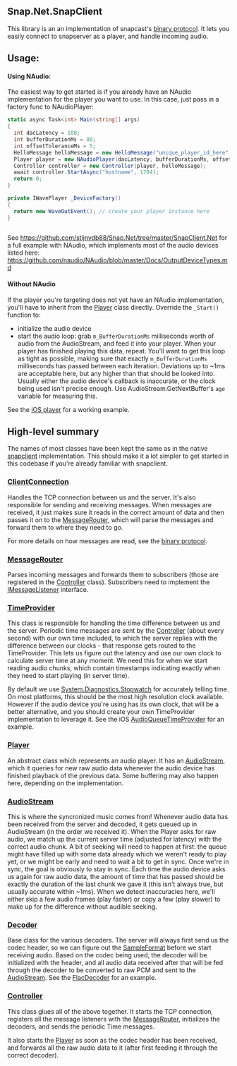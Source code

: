 ## Snap.Net.SnapClient ##

This library is an an implementation of snapcast's [binary protocol](https://github.com/badaix/snapcast/blob/master/doc/binary_protocol.md).
It lets you easily connect to snapserver as a player, and handle incoming audio.

## Usage: ##

#### Using NAudio: ####

The easiest way to get started is if you already have an NAudio implementation for the player you want to use. In this case, just pass in a factory func to NAudioPlayer:
```csharp
static async Task<int> Main(string[] args)
{
  int dacLatency = 100;
  int bufferDurationMs = 80;
  int offsetToleranceMs = 5;
  HelloMessage helloMessage = new HelloMessage("unique_player_id_here", "OS version here");
  Player player = new NAudioPlayer(dacLatency, bufferDurationMs, offsetToleranceMs, _DeviceFactory);
  Controller controller = new Controller(player, helloMessage);
  await controller.StartAsync("hostname", 1704);
  return 0;
}

private IWavePlayer _DeviceFactory()
{
  return new WaveOutEvent(); // create your player instance here
}
 
```
See https://github.com/stijnvdb88/Snap.Net/tree/master/SnapClient.Net for a full example with NAudio, which implements most of the audio devices listed here: https://github.com/naudio/NAudio/blob/master/Docs/OutputDeviceTypes.md

#### Without NAudio ####

If the player you're targeting does not yet have an NAudio implementation, you'll have to inherit from the [Player](https://github.com/stijnvdb88/Snap.Net/blob/master/Snap.Net.SnapClient/Player/Player.cs) class directly.
Override the `_Start()` function to: 
* initialize the audio device
* start the audio loop: grab `m_BufferDurationMs` milliseconds worth of audio from the AudioStream, and feed it into your player. When your player has finished playing this data, repeat. You'll want to get this loop as tight as possible, making sure that exactly `m_BufferDurationMs` milliseconds has passed between each iteration. Deviations up to ~1ms are acceptable here, but any higher than that should be looked into. Usually either the audio device's callback is inaccurate, or the clock being used isn't precise enough. Use AudioStream.GetNextBuffer's `age` variable for measuring this.

See the [iOS player](https://github.com/stijnvdb88/Snap.Net/blob/master/Mobile/Mobile.iOS/Player/AudioQueuePlayer.cs) for a working example. 

## High-level summary ##

The names of most classes have been kept the same as in the native [snapclient](https://github.com/badaix/snapcast/tree/master/client) implementation.
This should make it a lot simpler to get started in this codebase if you're already familiar with snapclient.

### [ClientConnection](https://github.com/stijnvdb88/Snap.Net/blob/master/Snap.Net.SnapClient/ClientConnection.cs) ###

Handles the TCP connection between us and the server. It's also responsible for sending and receiving messages. When messages are received, it just makes sure it reads in the correct amount of data and then passes it on to the [MessageRouter](https://github.com/stijnvdb88/Snap.Net/blob/master/Snap.Net.SnapClient/MessageRouter.cs), which will parse the messages and forward them to where they need to go.

For more details on how messages are read, see the [binary protocol](https://github.com/badaix/snapcast/blob/master/doc/binary_protocol.md).

### [MessageRouter](https://github.com/stijnvdb88/Snap.Net/blob/master/Snap.Net.SnapClient/MessageRouter.cs) ###

Parses incoming messages and forwards them to subscribers (those are registered in the [Controller](https://github.com/stijnvdb88/Snap.Net/blob/master/Snap.Net.SnapClient/Controller.cs) class). Subscribers need to implement the [IMessageListener](https://github.com/stijnvdb88/Snap.Net/blob/master/Snap.Net.SnapClient/IMessageListener.cs) interface.

### [TimeProvider](https://github.com/stijnvdb88/Snap.Net/blob/master/Snap.Net.SnapClient/Time/TimeProvider.cs) ###

This class is responsible for handling the time difference between us and the server. Periodic time messages are sent by the [Controller](https://github.com/stijnvdb88/Snap.Net/blob/master/Snap.Net.SnapClient/Controller.cs) (about every second) with our own time included, to which the server replies with the difference between our clocks - that response gets routed to the TimeProvider. This lets us figure out the latency and use our own clock to calculate server time at any moment. We need this for when we start reading audio chunks, which contain timestamps indicating exactly when they need to start playing (in server time).

By default we use [System.Diagnostics.Stopwatch](https://docs.microsoft.com/en-us/dotnet/api/system.diagnostics.stopwatch?view=net-5.0) for accurately telling time. On most platforms, this should be the most high resolution clock available. However if the audio device you're using has its own clock, that will be a better alternative, and you should create your own TimeProvider implementation to leverage it. See the iOS [AudioQueueTimeProvider](https://github.com/stijnvdb88/Snap.Net/blob/master/Mobile/Mobile.iOS/Player/AudioQueueTimeProvider.cs) for an example.

### [Player](https://github.com/stijnvdb88/Snap.Net/blob/master/Snap.Net.SnapClient/Player/Player.cs) ###

An abstract class which represents an audio player. It has an [AudioStream](https://github.com/stijnvdb88/Snap.Net/blob/master/Snap.Net.SnapClient/AudioStream.cs), which it queries for new raw audio data whenever the audio device has finished playback of the previous data. Some buffering may also happen here, depending on the implementation. 

### [AudioStream](https://github.com/stijnvdb88/Snap.Net/blob/master/Snap.Net.SnapClient/AudioStream.cs) ###

This is where the syncronized music comes from!
Whenever audio data has been received from the server and decoded, it gets queued up in AudioStream (in the order we received it).
When the Player asks for raw audio, we match up the current server time (adjusted for latency) with the correct audio chunk. A bit of seeking will need to happen at first: the queue might have filled up with some data already which we weren't ready to play yet, or we might be early and need to wait a bit to get in sync. Once we're in sync, the goal is obviously to stay in sync. Each time the audio device asks us again for raw audio data, the amount of time that has passed should be exactly the duration of the last chunk we gave it (this isn't always true, but usually accurate within ~1ms). When we detect inaccuracies here, we'll either skip a few audio frames (play faster) or copy a few (play slower) to make up for the difference without audible seeking.

### [Decoder](https://github.com/stijnvdb88/Snap.Net/blob/master/Snap.Net.SnapClient/Decoder/Decoder.cs) ###

Base class for the various decoders. The server will always first send us the codec header, so we can figure out the [SampleFormat](https://github.com/stijnvdb88/Snap.Net/blob/master/Snap.Net.SnapClient/SampleFormat.cs) before we start receiving audio. Based on the codec being used, the decoder will be initialized with the header, and all audio data received after that will be fed through the decoder to be converted to raw PCM and sent to the [AudioStream](https://github.com/stijnvdb88/Snap.Net/blob/master/Snap.Net.SnapClient/AudioStream.cs). See the [FlacDecoder](https://github.com/stijnvdb88/Snap.Net/blob/master/Snap.Net.SnapClient/Decoder/FlacDecoder.cs) for an example.

### [Controller](https://github.com/stijnvdb88/Snap.Net/blob/master/Snap.Net.SnapClient/Controller.cs) ###

This class glues all of the above together. It starts the TCP connection, registers all the message listeners with the [MessageRouter](https://github.com/stijnvdb88/Snap.Net/blob/master/Snap.Net.SnapClient/MessageRouter.cs), initializes the decoders, and sends the periodic Time messages.

It also starts the [Player](https://github.com/stijnvdb88/Snap.Net/blob/master/Snap.Net.SnapClient/Player/Player.cs) as soon as the codec header has been received, and forwards all the raw audio data to it (after first feeding it through the correct decoder).

